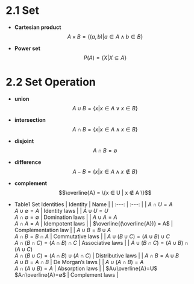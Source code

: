 # 2.1 Set

- **Cartesian product**
  $$A × B = \{(a, b) | a ∈ A ∧ b ∈ B \}$$

- **Power set**
  $$P(A) = \{X | X ⊆ A \}$$

# 2.2 Set Operation

- **union**
  $$A ∪ B = \{x | x ∈ A ∨ x ∈ B \}$$

- **intersection**
  $$A ∩ B = \{x | x ∈ A ∧ x ∈ B \}$$

- **disjoint**
  $$A ∩ B = \emptyset$$

- **difference**
  $$A - B = \{x | x ∈ A ∧ x ∉ B \}$$

- **complement**
  $$\overline{A} = \{x ∈ U | x ∉ A \}$$

- Table1 Set Identities
  | Identity | Name |
  | :---: | :---: |
  | $A∩U =A$</br>$A∪∅=A$ | Identity laws |
  | $A∪U =U$</br>$A∩∅=∅$ | Domination laws |
  | $A∪A=A$</br>$A∩A=A$ | Idempotent laws |
  | $\overline{(\overline{A})} = A$ | Complementation law |
  | $A∪B =B ∪A$</br>$A∩B =B ∩A$ | Commutative laws |
  | $A ∪ (B ∪ C) = (A ∪ B) ∪ C$</br>$A ∩ (B ∩ C) = (A ∩ B) ∩ C$ | Associative laws |
  | $A ∪ (B ∩ C) = (A ∪ B) ∩ (A ∪ C)$</br>$A ∩ (B ∪ C) = (A ∩ B) ∪ (A ∩ C)$ | Distributive laws |
  | $A∩B =A∪B$</br>$A∪B =A∩B$ | De Morgan’s laws |
  | $A ∪ (A ∩ B) = A$</br>$A ∩ (A ∪ B) = A$ | Absorption laws |
  | $A∪\overline{A}=U$</br>$A∩\overline{A}=∅$ | Complement laws |


